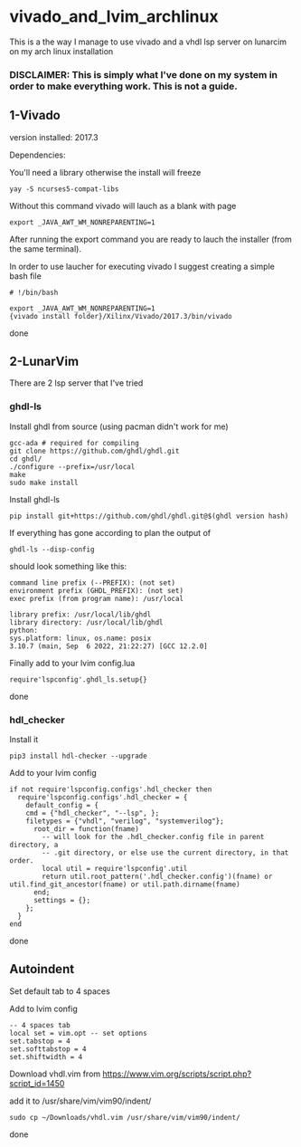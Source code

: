 # vivado_and_lvim_archlinux

This is a the way I manage to use vivado and a vhdl lsp server on lunarcim on my arch linux installation

### DISCLAIMER: This is simply what I've done on my system in order to make everything work. This is not a guide.

## 1-Vivado

version installed: 2017.3

Dependencies:

You'll need a library otherwise the install will freeze
```
yay -S ncurses5-compat-libs
```

Without this command vivado will lauch as a blank with page
```
export _JAVA_AWT_WM_NONREPARENTING=1
```

After running the export command you are ready to lauch the installer (from the same terminal).

In order to use laucher for executing vivado I suggest creating a simple bash file 

```
# !/bin/bash

export _JAVA_AWT_WM_NONREPARENTING=1
{vivado install folder}/Xilinx/Vivado/2017.3/bin/vivado
```
done

## 2-LunarVim

There are 2 lsp server that I've tried

### ghdl-ls

Install ghdl from source (using pacman didn't work for me)

```
gcc-ada # required for compiling
git clone https://github.com/ghdl/ghdl.git
cd ghdl/
./configure --prefix=/usr/local
make
sudo make install
```
Install ghdl-ls
```
pip install git+https://github.com/ghdl/ghdl.git@$(ghdl version hash)
```
If everything has gone according to plan the output of
```
ghdl-ls --disp-config
```
should look something like this:

```
command line prefix (--PREFIX): (not set)
environment prefix (GHDL_PREFIX): (not set)
exec prefix (from program name): /usr/local

library prefix: /usr/local/lib/ghdl
library directory: /usr/local/lib/ghdl
python:
sys.platform: linux, os.name: posix
3.10.7 (main, Sep  6 2022, 21:22:27) [GCC 12.2.0]
```

Finally add to your lvim config.lua
```
require'lspconfig'.ghdl_ls.setup{}
```

done

### hdl_checker

Install it
```
pip3 install hdl-checker --upgrade
```
Add to your lvim config 

```
if not require'lspconfig.configs'.hdl_checker then
  require'lspconfig.configs'.hdl_checker = {
    default_config = {
    cmd = {"hdl_checker", "--lsp", };
    filetypes = {"vhdl", "verilog", "systemverilog"};
      root_dir = function(fname)
        -- will look for the .hdl_checker.config file in parent directory, a
        -- .git directory, or else use the current directory, in that order.
        local util = require'lspconfig'.util
        return util.root_pattern('.hdl_checker.config')(fname) or util.find_git_ancestor(fname) or util.path.dirname(fname)
      end;
      settings = {};
    };
  }
end
```

done

## Autoindent

Set default tab to 4 spaces

Add to lvim config
```
-- 4 spaces tab
local set = vim.opt -- set options
set.tabstop = 4
set.softtabstop = 4
set.shiftwidth = 4
```

Download vhdl.vim from https://www.vim.org/scripts/script.php?script_id=1450

add it to /usr/share/vim/vim90/indent/
```
sudo cp ~/Downloads/vhdl.vim /usr/share/vim/vim90/indent/
```

done









